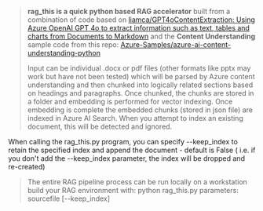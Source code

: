 > **rag_this is a quick python based RAG accelerator**  built from a combination of code based on [liamca/GPT4oContentExtraction: Using Azure OpenAI GPT 4o to extract information such as text, tables and charts from Documents to Markdown](https://github.com/liamca/GPT4oContentExtraction) and the **Content Understanding** sample code  from this repo: [Azure-Samples/azure-ai-content-understanding-python](https://github.com/Azure-Samples/azure-ai-content-understanding-python)
> 
> Input can be individual .docx or pdf files (other formats like pptx may work but have not been tested)  which will be parsed by Azure content understanding and then chunked into logically related sections based on headings and paragraphs.
> Once chunked, the chunks are stored in a folder and embedding is performed for vector indexing. Once embedding is complete the embedded chunks (stored in json file) are indexed in Azure AI Search.
When you attempt to index an existing document, this will be detected and ignored.

When calling the rag_this.py program, you can specify --keep_index to retain the specified index and append the document - default is False ( i.e. if you don't add the --keep_index parameter, the index will be dropped and re-created)
> The entire RAG pipeline process can be run locally on a workstation 
> build your RAG environment with: 
> python rag_this.py parameters:  sourcefile [--keep_index]